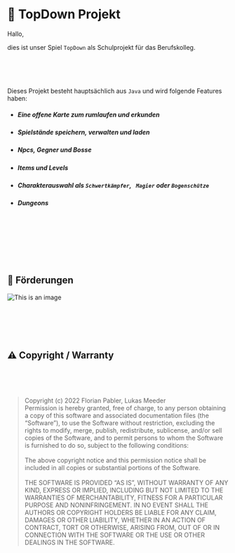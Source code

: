 # 👾 TopDown Projekt

Hallo, 

dies ist unser Spiel `TopDown` als Schulprojekt für das Berufskolleg.<br /><br /><br /><br /><br />

Dieses Projekt besteht hauptsächlich aus `Java` und wird folgende Features haben:

- ##### Eine offene Karte zum rumlaufen und erkunden
- ##### Spielstände speichern, verwalten und laden
- ##### Npcs, Gegner und Bosse
- ##### Items und Levels
- ##### Charakterauswahl als `Schwertkämpfer`, ` Magier` oder `Bogenschütze`
- ##### Dungeons

<br /><br /><br /><br /><br /><br />
## 🤑 Förderungen
![This is an image](https://www.gws-loerrach.de/templates/webezeheh/logo.png)

<br /><br /><br /><br />
## ⚠️ Copyright / Warranty
<br /><br /><br />
> Copyright (c) 2022 Florian Pabler, Lukas Meeder<br />
> Permission is hereby granted, free of charge, to any person obtaining a copy of this software and associated documentation files (the “Software”), to use the Software without restriction, excluding the rights to modify, merge, publish, redistribute, sublicense, and/or sell copies of the Software, and to permit     persons  to whom the Software is furnished to do so, subject to the following conditions:<br /><br />
> The above copyright notice and this permission notice shall be included in all copies or substantial portions of the Software.<br /><br />
> THE SOFTWARE IS PROVIDED “AS IS”, WITHOUT WARRANTY OF ANY KIND, EXPRESS OR IMPLIED, INCLUDING BUT NOT LIMITED TO THE WARRANTIES OF MERCHANTABILITY, FITNESS  FOR A PARTICULAR PURPOSE AND NONINFRINGEMENT. IN NO EVENT SHALL THE AUTHORS OR COPYRIGHT HOLDERS BE LIABLE FOR ANY CLAIM, DAMAGES OR OTHER LIABILITY, WHETHER IN AN ACTION OF CONTRACT, TORT OR OTHERWISE, ARISING FROM, OUT OF OR IN CONNECTION WITH THE SOFTWARE OR THE USE OR OTHER DEALINGS IN THE SOFTWARE. 
